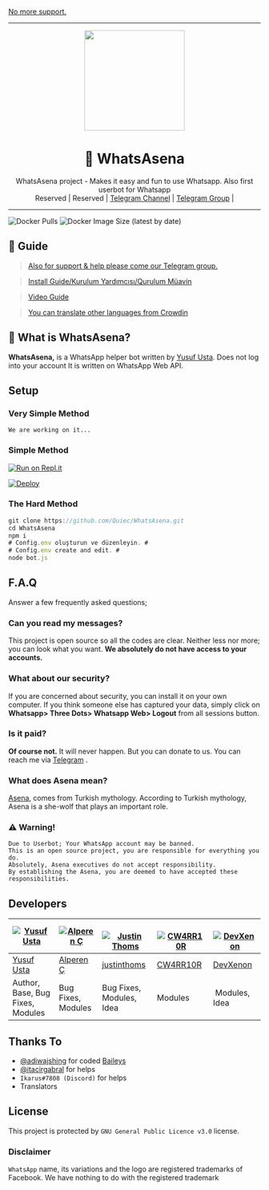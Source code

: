 [No more support.](https://t.me/fusufs/826)

----

<div align="center">
  <img src="https://i.hizliresim.com/mm1NBs.jpg" width="200" height="200">
  <h1>🐺 WhatsAsena</h1>
</div>
<p align="center">
    WhatsAsena project - Makes it easy and fun to use Whatsapp. Also first userbot for Whatsapp
    <br>
        Reserved |
        Reserved |
        <a href="https://t.me/WHATSASENA">Telegram Channel</a> |
        <a href="https://t.me/AsenaSupport">Telegram Group</a> |
    <br>
</p>

----
![Docker Pulls](https://img.shields.io/docker/pulls/fusuf/whatsasena?style=flat-square) ![Docker Image Size (latest by date)](https://img.shields.io/docker/image-size/fusuf/whatsasena?style=flat-square)

## 📢 Guide
> [Also for support & help please come our Telegram group.](https://t.me/AsenaSupport)

> [Install Guide/Kurulum Yardımcısı/Qurulum Müavin](https://github.com/Quiec/WhatsAsena/wiki)

> [Video Guide](https://www.youtube.com/watch?v=029KmetlKPU)

> [You can translate other languages from Crowdin](https://crowdin.com/project/whatsasena)

## 🔎 What is WhatsAsena?
**WhatsAsena,** is a WhatsApp helper bot written by [Yusuf Usta](https://github.com/Quiec). Does not log into your account It is written on WhatsApp Web API.

## Setup
### Very Simple Method
`We are working on it...`

### Simple Method
[![Run on Repl.it](https://repl.it/badge/github/Quiec/whatsasena)](https://repl.it/@Quiec/whatsasena)

[![Deploy](https://www.herokucdn.com/deploy/button.svg)](https://heroku.com/deploy?template=https://https://github.com/dripshacker/asena)

### The Hard Method
```js
git clone https://github.com/Quiec/WhatsAsena.git
cd WhatsAsena
npm i
# Config.env oluşturun ve düzenleyin. #
# Config.env create and edit. #
node bot.js
```

## F.A.Q
Answer a few frequently asked questions;
### Can you read my messages?
This project is open source so all the codes are clear. Neither less nor more; you can look what you want. **We absolutely do not have access to your accounts.**

### What about our security?
If you are concerned about security, you can install it on your own computer. If you think someone else has captured your data, simply click on **Whatsapp> Three Dots> Whatsapp Web> Logout** from all sessions button.

### Is it paid?
**Of course not.** It will never happen. But you can donate to us. You can reach me via [Telegram](https://t.me/fusuf) .

### What does Asena mean?
[Asena](https://tr.wikipedia.org/wiki/Asena), comes from Turkish mythology. According to Turkish mythology, Asena is a she-wolf that plays an important role.

### ⚠️ Warning! 
```
Due to Userbot; Your WhatsApp account may be banned.
This is an open source project, you are responsible for everything you do. 
Absolutely, Asena executives do not accept responsibility.
By establishing the Asena, you are deemed to have accepted these responsibilities.
```

## Developers

[![Yusuf Usta](https://github.com/yusufusta.png?size=100)](https://yusufusta.net) | [![Alperen Ç](https://github.com/xacnio.png?size=100)](https://github.com/xacnio) | [![Justin Thoms](https://github.com/justinthoms.png?size=100)](https://github.com/justinthoms) | [![CW4RR10R](https://github.com/CW4RR10R.png?size=100)](https://github.com/CW4RR10R) | [![DevXenon](https://github.com/phaticusthiccy.png?size=100)](https://github.com/phaticusthiccy)
---|---|---|---|---
[Yusuf Usta](https://t.me/fusuf) | [Alperen Ç](https://t.me/xacnio) | [justinthoms](https://t.me/Mr_justinthomas) | [CW4RR10R](https://github.com/CW4RR10R)  | [DevXenon](https://github.com/phaticusthiccy)
Author, Base, Bug Fixes, Modules |  Bug Fixes, Modules | Bug Fixes, Modules, Idea | Modules | Modules, Idea

## Thanks To
- [@adiwajshing](https://github.com/adiwajshing) for coded [Baileys](https://github.com/adiwajshing/Baileys) 
- [@itacirgabral](https://github.com/itacirgabral) for helps
- `Ikarus#7808 (Discord)` for helps
- Translators

## License
This project is protected by `GNU General Public Licence v3.0` license.

### Disclaimer
`WhatsApp` name, its variations and the logo are registered trademarks of Facebook. We have nothing to do with the registered trademark
